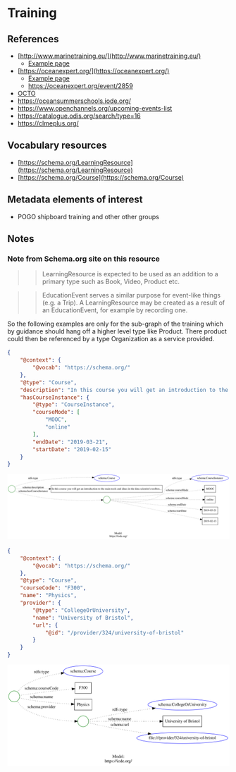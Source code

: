 # Training

## References

* [http://www.marinetraining.eu/](http://www.marinetraining.eu/)
  * [Example page](http://www.marinetraining.eu/node/1001)
* [https://oceanexpert.org/](https://oceanexpert.org/)
  * [Example page](https://oceanexpert.org/expert/17820)
  * https://oceanexpert.org/event/2859 
* [OCTO](https://www.octogroup.org/)
* https://oceansummerschools.iode.org/ 
* https://www.openchannels.org/upcoming-events-list 
* https://catalogue.odis.org/search/type=16 
* https://clmeplus.org/

## Vocabulary resources

* [https://schema.org/LearningResource](https://schema.org/LearningResource) 
* [https://schema.org/Course](https://schema.org/Course)

## Metadata elements of interest

* POGO shipboard training and other other groups

## Notes

### Note from Schema.org site on this resource

>> LearningResource is expected to be used as an addition to a primary type such as Book, Video, Product etc.

>>EducationEvent serves a similar purpose for event-like things (e.g. a Trip). A LearningResource may be created as a result of an EducationEvent, for example by recording one.

So the following examples are only for the sub-graph of the training which by guidance should hang off a higher level type like Product.  There product could then be referenced by a type Organization as a service provided.

<!-- embedme ./graphs/course1.json -->

```json
{
    "@context": {
        "@vocab": "https://schema.org/"
    },
    "@type": "Course",
    "description": "In this course you will get an introduction to the main tools and ideas in the data scientist's toolbox...",
    "hasCourseInstance": {
        "@type": "CourseInstance",
        "courseMode": [
            "MOOC",
            "online"
        ],
        "endDate": "2019-03-21",
        "startDate": "2019-02-15"
    }
}
```

![SOS Guidance image](./graphs/course1.svg)


<!-- embedme ./graphs/course2.json -->

```json
{
    "@context": {
        "@vocab": "https://schema.org/"
    },
    "@type": "Course",
    "courseCode": "F300",
    "name": "Physics",
    "provider": {
        "@type": "CollegeOrUniversity",
        "name": "University of Bristol",
        "url": {
            "@id": "/provider/324/university-of-bristol"
        }
    }
}
```

![SOS Guidance image](./graphs/course2.svg)
